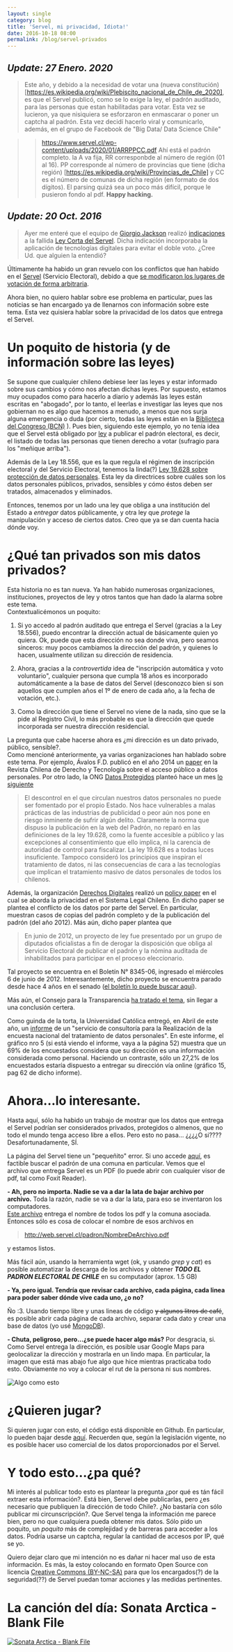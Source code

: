 ```yaml
---
layout: single
category: blog
title: 'Servel, mi privacidad, Idiota!'
date: 2016-10-18 08:00
permalink: /blog/servel-privados
---
```



## *Update: 27 Enero. 2020*

>Este año, y debido a la necesidad de votar una (nueva constitución)[https://es.wikipedia.org/wiki/Plebiscito_nacional_de_Chile_de_2020], es que el Servel publicó, como se lo exige la ley, el padrón auditado, para las personas que estan habilitadas para votar.  Esta vez se lucieron, ya que nisiquiera se esforzaron en enmascarar o poner un captcha al padrón. Esta vez decidí hacerlo viral y comunicarlo, además, en el grupo de Facebook de "Big Data/ Data Science Chile"


>>https://www.servel.cl/wp-content/uploads/2020/01/ARRPPCC.pdf
Ahí está el padrón completo.  la A va fija, RR corresponbde al número de región  (01 al 16). PP corresponde al número de provincias que tiene (dicha región) [https://es.wikipedia.org/wiki/Provincias_de_Chile]
y CC es el número de comunas de dicha región (en formato de dos dígitos).
El parsing quizá sea un poco más difícil, porque le pusieron fondo al pdf.
**Happy hacking.**


## *Update: 20 Oct. 2016*

>Ayer me enteré que el equipo de [Giorgio Jackson](http://www.giorgiojackson.cl/) realizó [indicaciones](https://twitter.com/EquipoJackson/status/788076108772237312) a la fallida [Ley Corta del Servel](http://www.cooperativa.cl/noticias/pais/politica/municipales/municipales-congreso-define-ley-corta-para-remediar-error-en-cambios-de/2016-10-17/070313.html). Dicha indicación incorporaba la aplicación de tecnologías digitales para evitar el doble voto. ¿Cree Ud. que alguien la entendió?


Últimamente ha habido un gran revuelo con los conflictos que han habido en el [Servel](http://www.servel.cl)  (Servicio Electoral), debido a que [se modificaron los lugares de votación de forma arbitraria](http://www.24horas.cl/municipales-2016/registro-civil-contradice-al-servel-y-afirma-que-cambios-de-domicilio-afectan-a-17-mil-chilenos-2161520).


Ahora bien, no quiero hablar sobre ese problema en particular, pues las noticias se han encargado ya de llenarnos con información sobre este tema.  Esta vez quisiera hablar sobre la privacidad de los datos que entrega el Servel.

# Un poquito de historia (y de información sobre las leyes)
Se supone que cualquier chileno debiese leer las leyes y estar informado sobre sus cambios y cómo nos afectan dichas leyes. Por supuesto, estamos muy ocupados como para hacerlo a diario y además las leyes están escritas en "abogado", por lo tanto, el leerlas e investigar las leyes que nos gobiernan no es algo que hacemos a menudo, a menos que nos surja alguna emergencia o duda (por cierto, todas las leyes están en la [Biblioteca del Congreso (BCN)](http://www.bcn.cl) ).  Pues bien, siguiendo este ejemplo, yo no tenía idea que el Servel está obligado por [ley](http://servel.cl/inscripciones-electorales-y-servicio-electoral/) a publicar el padrón electoral, es decir, el listado de todas las personas que tienen derecho a votar (sufragio para los "meñique arriba").

Además de la Ley 18.556, que es la que regula el régimen de inscripción electoral y del Servicio Electoral, tenemos la linda(?) [Ley 19.628 sobre protección de datos personales](http://www.leychile.cl/Navegar?idNorma=141599).  Esta ley da directrices sobre cuáles son los datos personales públicos, privados, sensibles y cómo éstos deben ser tratados, almacenados y eliminados.

Entonces, tenemos por un lado una ley que obliga a una institución del Estado a *entregar* datos públicamente, y otra ley que *protege* la manipulación y acceso de ciertos datos. Creo que ya se dan cuenta hacia dónde voy.

# ¿Qué tan privados son mis datos privados?
Esta historia no es tan nueva.  Ya han habido numerosas organizaciones, instituciones, proyectos de ley y otros tantos que han dado la alarma sobre este tema.  
Contextualicémonos un poquito:

1. Si yo accedo al padrón auditado que entrega el Servel (gracias a la Ley 18.556), puedo encontrar la dirección actual de básicamente quien yo quiera. Ok, puede que esta dirección no sea donde viva, pero seamos sinceros: muy pocos cambiamos la dirección del padrón, y quienes lo hacen, usualmente utilizan su dirección de residencia.

2. Ahora, gracias a la *controvertida* idea de "inscripción automática y voto voluntario", cualquier persona que cumpla 18 años es incorporado automáticamente a la base de datos del Servel (desconozco bien si son aquellos que cumplen años el 1º de enero de cada año, a la fecha de votación, etc.).

3. Como la dirección que tiene el Servel no viene de la nada, sino que se la pide al Registro Civil, lo más probable es que la dirección que quede incorporada ser nuestra dirección residencial.

La pregunta que cabe hacerse ahora es ¿mi dirección es un dato privado, público, sensible?.  
Como mencioné anteriormente, ya varias organizaciones han hablado sobre este tema. Por ejemplo, Ávalos F.D. publicó en el año 2014 un [paper](http://www.semanariorepublicano.uchile.cl/index.php/RCHDT/article/viewArticle/33276) en la Revista Chilena de Derecho y Tecnología sobre el acceso público a datos personales.
Por otro lado, la ONG [Datos Protegidos](http://datosprotegidos.cl) planteó hace un mes [lo siguiente](http://datosprotegidos.cl/servel-y-proteccion-de-datos-personales/)

>El descontrol en el que circulan nuestros datos personales no puede ser fomentado por el propio Estado. Nos hace vulnerables a malas prácticas de las industrias de publicidad o peor aún nos pone en riesgo inminente de sufrir algún delito. Claramente la norma que dispuso la publicación en la web del Padrón, no reparó en las definiciones de la ley 19.628, como la fuente accesible a público y las excepciones al consentimiento que ello implica, ni la carencia de autoridad de control para fiscalizar. La ley 19.628 es a todas luces insuficiente. Tampoco consideró los principios que inspiran el tratamiento de datos, ni las consecuencias de cara a las tecnologías que implican el tratamiento masivo de datos personales de todos los chilenos.


Además, la organización [Derechos Digitales](https://www.derechosdigitales.org) realizó un [policy paper](https://www.derechosdigitales.org/wp-content/uploads/pp-08.pdf) en el cual se aborda la privacidad en el Sistema Legal Chileno.  En dicho paper se plantea el conflicto de los datos por parte del Servel.  En particular, muestran casos de copias del padrón completo y de la publicación del padrón (del año 2012). Más aún, dicho paper plantea que 

>En junio de 2012, un proyecto de ley fue presentado por un grupo de diputados oficialistas a fin de derogar la disposición que obliga al Servicio Electoral de publicar el padrón y la nómina auditada de inhabilitados para participar en el proceso eleccionario.

Tal proyecto se encuentra en el Boletín N° 8345-06, ingresado el miércoles 6 de junio de 2012.  Interesantemente, dicho proyecto se encuentra parado desde hace 4 años en el senado ([el boletín lo puede buscar aquí](http://www.senado.cl/appsenado/templates/tramitacion/index.php)).

Más aún, el Consejo para la Transparencia [ha tratado el tema](http://www.consejotransparencia.cl/consejo/site/artic/20121213/asocfile/20121213160518/proteccion_datos_final.pdf), sin llegar a una conclusión certera.

Como guinda de la torta, la Universidad Católica entregó, en Abril de este año, un [informe](http://datosprotegidos.cl/wp-content/uploads/2016/09/encuesta-datos-personales.-1.pdf) de un "servicio de consultoría para la Realización de la encuesta nacional del tratamiento de datos personales". En este informe, el gráfico nro 5 (si está viendo el informe, vaya a la página 52) muestra que un 69% de los encuestados considera que su dirección es una información considerada como personal. Haciendo un contraste, sólo un 27,2% de los encuestados estaría dispuesto a entregar su dirección vía online (gráfico 15, pag 62 de dicho informe).

# Ahora...lo interesante.
Hasta aquí, sólo ha habido un trabajo de mostrar que los datos que entrega el Servel podrían ser considerados privados, protegidos o almenos, que no todo el mundo tenga acceso libre a ellos. Pero esto no pasa... ¿¿¿¿O si????
Desafortunadamente, SÍ.

La página del Servel tiene un "pequeñito" error.  Si uno accede [aquí](http://web.servel.cl/padronDefinitivo.html), es factible buscar el padrón de una comuna en particular.  Vemos que el archivo que entrega Servel es un PDF (lo puede abrir con cualquier visor de pdf, tal como Foxit Reader).

**- Ah, pero no importa. Nadie se va a dar la lata de bajar archivo por archivo.**
Toda la razón, nadie se va a dar la lata, para eso se inventaron los computadores.  
[Este archivo](http://web.servel.cl/archivos.xml) entrega el nombre de todos los pdf y la comuna asociada.  Entonces sólo es cosa de colocar el nombre de esos archivos en 

>http://web.servel.cl/padron/NombreDeArchivo.pdf 

y estamos listos.

Más fácil aún, usando la herramienta wget (ok, y usando *grep* y *cat*) es posible automatizar la descarga de los archivos y obtener ***TODO EL PADRON ELECTORAL DE CHILE*** en su computador (aprox. 1.5 GB)

**- Ya, pero igual. Tendría que revisar cada archivo, cada página, cada linea para poder saber dónde vive cada uno, ¿o no?**

Ño :3.  Usando tiempo libre y unas lineas de código ~~y algunos litros de café~~, es posible abrir cada página de cada archivo, separar cada dato y crear una base de datos (yo usé [MongoDB](https://www.mongodb.com/es)).

**- Chuta, peligroso, pero...¿se puede hacer algo más?**
Por desgracia, si.  Como Servel entrega la dirección, es posible usar Google Maps para geolocalizar la dirección y mostrarla en un lindo mapa. En particular, la imagen que está mas abajo fue algo que hice mientras practicaba todo esto. Obviamente no voy a colocar el rut de la persona ni sus nombres.

![Algo como esto](http://javierpalmaespinosa.cl/blog/img/servel.jpg)

# ¿Quieren jugar?
Si quieren jugar con esto, el código está disponible en Github. En particular, lo pueden bajar desde [aquí](https://github.com/jpalma-espinosa/servel).
Recuerden que, según la legislación vigente, no es posible hacer uso comercial de los datos proporcionados por el Servel.

# Y todo esto...¿pa qué?
Mi interés al publicar todo esto es plantear la pregunta ¿por qué es tán fácil extraer esta información?. Está bien, Servel debe publicarlas, pero ¿es necesario que publiquen la dirección de todo Chile?. ¿No bastaría con sólo publicar mi circunscripción?. Que Servel tenga la información me parece bien, pero no que cualquiera pueda obtener mis datos.  Sólo pido un poquito, un *poquito* más de complejidad y de barreras para acceder a los datos. Podría usarse un captcha, regular la cantidad de accesos por IP, qué se yo.

Quiero dejar claro que mi intención no es dañar ni hacer mal uso de esta información.  Es más, la estoy colocando en formato Open Source con licencia [Creative Commons (BY-NC-SA)](https://creativecommons.org/licenses/by-nc-sa/3.0/cl/) para que los encargados(?) de la seguridad(??) de Servel puedan tomar acciones y las medidas pertinentes.

# La canción del día: Sonata Arctica - Blank File

[![Sonata Arctica - Blank File](http://images.genius.com/a0c8a2e63ce63a910a3df7461fe38f27.715x716x1.jpg)](https://www.youtube.com/watch?v=f8S3DPc8x3U)
